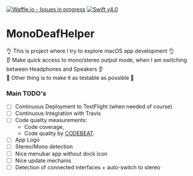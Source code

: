 [![Waffle.io - Issues in progress](https://badge.waffle.io/Drwalcore/Mono_Deaf_Helper.png?label=in%20progress&title=In%20Progress)](https://waffle.io/Drwalcore/Mono_Deaf_Helper?utm_source=badge)
[![Swift v4.0](https://img.shields.io/badge/swift-v4.0-orange.svg)](https://developer.apple.com/library/content/documentation/Swift/Conceptual/Swift_Programming_Language/index.html#//apple_ref/doc/uid/TP40014097-CH3-ID0)

# MonoDeafHelper
👌  This is project where I try to explore macOS app development 👌<br/>
👂  Make quick access to mono/stereo output mode, when I am switching between Headphones and Speakers 👂 <br/>
🚀 Other thing is to make it as testable as possible 🚀 <br/>

### Main TODO's

* [ ] Continuous Deployment to TestFlight (when needed of course)
* [ ] Continuous Integration with Travis
* [ ] Code quality measurements:
    * Code coverage,
    * Code quality by [CODEBEAT](https://codebeat.co/).
* [ ] App Logo
* [ ] Stereo/Mono detection
* [ ] Nice menubar app without dock icon
* [ ] Nice update mechanis
* [ ] Detection of connected interfaces + auto-switch to stereo

